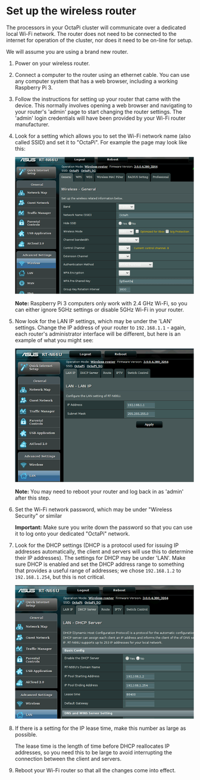 # Set up the wireless router

The processors in your OctaPi cluster will communicate over a dedicated local Wi-Fi network. The router does not need to be connected to the internet for operation of the cluster, nor does it need to be on-line for setup.

We will assume you are using a brand new router.

1. Power on your wireless router.

1. Connect a computer to the router using an ethernet cable. You can use any computer system that has a web browser, including a working Raspberry Pi 3.

1. Follow the instructions for setting up your router that came with the device. This normally involves opening a web browser and navigating to your router's 'admin' page to start changing the router settings. The 'admin' login credentials will have been provided by your Wi-Fi router manufacturer.

1. Look for a setting which allows you to set the Wi-Fi network name (also called SSID) and set it to "OctaPi". For example the page may look like this:

    ![Set the SSID](images/router-ssid.png)

    **Note:** Raspberry Pi 3 computers only work with 2.4 GHz Wi-Fi, so you can either ignore 5GHz settings or disable 5GHz Wi-Fi in your router.

1. Now look for the LAN IP settings, which may be under the 'LAN' settings. Change the IP address of your router to `192.168.1.1` - again, each router's administrator interface will be different, but here is an example of what you might see:

    ![Set the router's IP address](images/router-lan-ip.png)

    **Note:** You may need to reboot your router and log back in as 'admin' after this step.

1. Set the Wi-Fi network password, which may be under "Wireless Security" or similar

    **Important:** Make sure you write down the password so that you can use it to log onto your dedicated "OctaPi" network.

1. Look for the DHCP settings (DHCP is a protocol used for issuing IP addresses automatically, the client and servers will use this to determine their IP addresses). The settings for DHCP may be under 'LAN'. Make sure DHCP is enabled and set the DHCP address range to something that provides a useful range of addresses; we chose `192.168.1.2` to `192.168.1.254`, but this is not critical.

    ![Set the DHCP range](images/router-dhcp.png)

1. If there is a setting for the IP lease time, make this number as large as possible.

    The lease time is the length of time before DHCP reallocates IP addresses, so you need this to be large to avoid interrupting the connection between the client and servers.

1. Reboot your Wi-Fi router so that all the changes come into effect.
